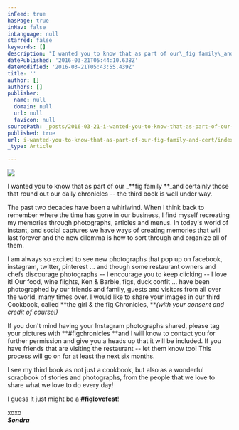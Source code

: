```yaml
---
inFeed: true
hasPage: true
inNav: false
inLanguage: null
starred: false
keywords: []
description: "I wanted you to know that as part of our\_fig family\_and certainly those that round out our daily chronicles –\_the third book is well under way."
datePublished: '2016-03-21T05:44:10.638Z'
dateModified: '2016-03-21T05:43:55.439Z'
title: ''
author: []
authors: []
publisher:
  name: null
  domain: null
  url: null
  favicon: null
sourcePath: _posts/2016-03-21-i-wanted-you-to-know-that-as-part-of-our-fig-family-and-cert.md
published: true
url: i-wanted-you-to-know-that-as-part-of-our-fig-family-and-cert/index.html
_type: Article

---
```

![](https://the-grid-user-content.s3-us-west-2.amazonaws.com/9f9e3fae-6b25-400e-8876-51d42d98454a.jpg)

I wanted you to know that as part of our _**fig family **_and certainly those that round out our daily chronicles -- the third book is well under way.

The past two decades have been a whirlwind. When I think back to remember where the time has gone in our business, I find myself recreating my memories through photographs, articles and menus. In today's world of instant, and social captures we have ways of creating memories that will last forever and the new dilemma is how to sort through and organize all of them.

I am always so excited to see new photographs that pop up on facebook, instagram, twitter, pinterest ... and though some restaurant owners and chefs discourage photographs -- I encourage you to keep clicking -- I love it!  Our food, wine flights, Ken & Barbie, figs, duck confit ... have been photographed by our friends and family, guests and visitors from all over the world, many times over. I would like to share your images in our third Cookbook, called **the girl & the fig Chronicles, **_(with your consent and credit of course!)_

If you don't mind having your Instagram photographs shared, please tag your pictures with **\#figchronicles **and I will know to contact you for further permission and give you a heads up that it will be included. If you have friends that are visiting the restaurant -- let them know too! This process will go on for at least the next six months.

I see my third book as not just a cookbook, but also as a wonderful scrapbook of stories and photographs, from the people that we love to share what we love to do every day!

I guess it just might be a **\#figlovefest**!  

xoxo  
**_Sondra_**